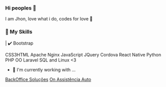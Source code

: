 ### Hi peoples 👋

I am Jhon, love what i do, codes for love 💛

### 📜 My Skills
| ✔️ Bootstrap

CSS3HTML
Apache
Nginx
JavaScript
JQuery
Cordova
React Native
Python
PHP OO
Laravel
SQL and Linux <3

- 🔭 I'm currently working with ...

[BackOffice Soluções](https://www.backofficesolucoes.io "Clique e acesse agora!") 
[On Assistência Auto](https://www.onassistencia.com.br "Clique e acesse agora!")



